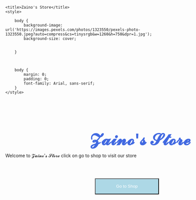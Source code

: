 <html>
<head>

<script async src="https://pagead2.googlesyndication.com/pagead/js/adsbygoogle.js?client=ca-pub-6110467688747925"
     crossorigin="anonymous"></script>


<!-- Google tag (gtag.js) -->
<script async src="https://www.googletagmanager.com/gtag/js?id=G-H2R4B79ML7"></script>
<script>
  window.dataLayer = window.dataLayer || [];
  function gtag(){dataLayer.push(arguments);}
  gtag('js', new Date());

  gtag('config', 'G-H2R4B79ML7');
</script>


    
    <title>Zaino's Store</title>
    <style>
    
        body {
            background-image: url('https://images.pexels.com/photos/1323550/pexels-photo-1323550.jpeg?auto=compress&cs=tinysrgb&w=1260&h=750&dpr=1.jpg');
            background-size: cover;
            
            
        }
     
       
        
        body {
            margin: 0;
            padding: 0;
            font-family: Arial, sans-serif;
        }
    </style>

</head>
<body>
    <h1>𝓩𝓪𝓲𝓷𝓸'𝓼 𝓢𝓽𝓸𝓻𝓮</h1>
    <style>
        h1 {
            color: royalblue;
            font-size: 50px;
            position: relative;
            left: 265px;
            top: 40px;
        }
    </style>
    <style>
        .button {
            position: relative;
            top: 48px;
            left: 280px;
            width: 200px;
            height: 50px;
            background-color: lightblue;
            color: white;
        }
    </style>
    <p><br>Welcome to 𝓩𝓪𝓲𝓷𝓸'𝓼 𝓢𝓽𝓸𝓻𝓮 click on go to shop to visit our store</p>
    <button class="button" onclick="window.location.href = 'https://muhammadtalhaahmed.github.io/zaino-s-store/'">Go to Shop</button>
</body>
</html>
